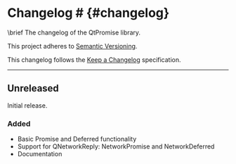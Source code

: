 # Changelog # {#changelog}

\brief The changelog of the QtPromise library.

This project adheres to [Semantic Versioning](http://semver.org/).

This changelog follows the [Keep a Changelog](http://keepachangelog.com) specification.


---


## Unreleased ##
Initial release.

### Added ###
- Basic Promise and Deferred functionality
- Support for QNetworkReply: NetworkPromise and NetworkDeferred
- Documentation

